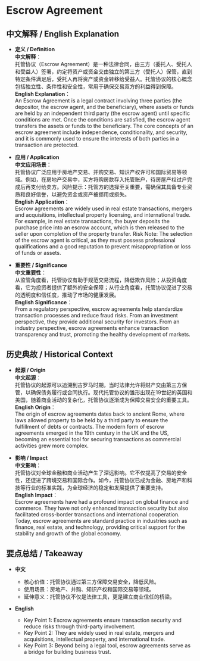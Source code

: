 # Escrow Agreement

## 中文解释 / English Explanation

* **定义 / Definition**  
  **中文解释**：  
  托管协议（Escrow Agreement）是一种法律合同，由三方（委托人、受托人和受益人）签署，约定将资产或资金交由独立的第三方（受托人）保管，直到特定条件满足后，受托人再将资产或资金转移给受益人。托管协议的核心概念包括独立性、条件性和安全性，常用于确保交易双方的利益得到保障。  
  **English Explanation**：  
  An Escrow Agreement is a legal contract involving three parties (the depositor, the escrow agent, and the beneficiary), where assets or funds are held by an independent third party (the escrow agent) until specific conditions are met. Once the conditions are satisfied, the escrow agent transfers the assets or funds to the beneficiary. The core concepts of an escrow agreement include independence, conditionality, and security, and it is commonly used to ensure the interests of both parties in a transaction are protected.

* **应用 / Application**  
  **中文应用场景**：  
  托管协议广泛应用于房地产交易、并购交易、知识产权许可和国际贸易等领域。例如，在房地产交易中，买方将购房款存入托管账户，待房屋产权过户完成后再支付给卖方。风险提示：托管方的选择至关重要，需确保其具备专业资质和良好信誉，以避免资金或资产被挪用或损失。  
  **English Application**：  
  Escrow agreements are widely used in real estate transactions, mergers and acquisitions, intellectual property licensing, and international trade. For example, in real estate transactions, the buyer deposits the purchase price into an escrow account, which is then released to the seller upon completion of the property transfer. Risk Note: The selection of the escrow agent is critical, as they must possess professional qualifications and a good reputation to prevent misappropriation or loss of funds or assets.

* **重要性 / Significance**  
  **中文重要性**：  
  从监管角度看，托管协议有助于规范交易流程，降低欺诈风险；从投资角度看，它为投资者提供了额外的安全保障；从行业角度看，托管协议促进了交易的透明度和信任度，推动了市场的健康发展。  
  **English Significance**：  
  From a regulatory perspective, escrow agreements help standardize transaction processes and reduce fraud risks. From an investment perspective, they provide additional security for investors. From an industry perspective, escrow agreements enhance transaction transparency and trust, promoting the healthy development of markets.

## 历史典故 / Historical Context

* **起源 / Origin**  
  **中文起源**：  
  托管协议的起源可以追溯到古罗马时期，当时法律允许将财产交由第三方保管，以确保债务履行或合同执行。现代托管协议的雏形出现在19世纪的英国和美国，随着商业活动的复杂化，托管协议逐渐成为保障交易安全的重要工具。  
  **English Origin**：  
  The origin of escrow agreements dates back to ancient Rome, where laws allowed property to be held by a third party to ensure the fulfillment of debts or contracts. The modern form of escrow agreements emerged in the 19th century in the UK and the US, becoming an essential tool for securing transactions as commercial activities grew more complex.

* **影响 / Impact**  
  **中文影响**：  
  托管协议对全球金融和商业活动产生了深远影响。它不仅提高了交易的安全性，还促进了跨境交易和国际合作。如今，托管协议已成为金融、房地产和科技等行业的标准实践，为全球经济的稳定和发展提供了重要支持。  
  **English Impact**：  
  Escrow agreements have had a profound impact on global finance and commerce. They have not only enhanced transaction security but also facilitated cross-border transactions and international cooperation. Today, escrow agreements are standard practice in industries such as finance, real estate, and technology, providing critical support for the stability and growth of the global economy.

## 要点总结 / Takeaway

* **中文**  
  - 核心价值：托管协议通过第三方保障交易安全，降低风险。  
  - 使用场景：房地产、并购、知识产权和国际交易等领域。  
  - 延伸意义：托管协议不仅是法律工具，更是建立商业信任的桥梁。  

* **English**  
  - Key Point 1: Escrow agreements ensure transaction security and reduce risks through third-party involvement.  
  - Key Point 2: They are widely used in real estate, mergers and acquisitions, intellectual property, and international trade.  
  - Key Point 3: Beyond being a legal tool, escrow agreements serve as a bridge for building business trust.